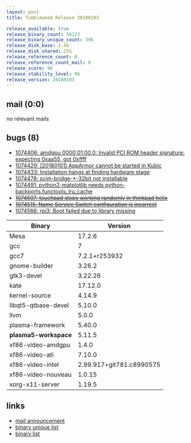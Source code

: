 ```yaml
---
layout: post
title: Tumbleweed Release 20180103

release_available: true
release_binary_count: 58123
release_binary_unique_count: 396
release_disk_base: 1.4G
release_disk_shared: 25G
release_reference_count: 8
release_reference_count_mail: 0
release_score: 96
release_stability_level: 96
release_version: 20180103
---
```


## mail (0:0)

no relevant mails

## bugs (8)

<!--more-->

- [1074406: amdgpu 0000:01:00.0: Invalid PCI ROM header signature: expecting 0xaa55, got 0xffff](https://bugzilla.opensuse.org/show_bug.cgi?id=1074406)
- [1074429: [20180101] AppArmor cannot be started in Kubic](https://bugzilla.opensuse.org/show_bug.cgi?id=1074429)
- [1074433: Installation hangs at finding hardware stage](https://bugzilla.opensuse.org/show_bug.cgi?id=1074433)
- [1074478: scim-bridge-*-32bit not installable](https://bugzilla.opensuse.org/show_bug.cgi?id=1074478)
- [1074491: python2-matplotlib needs python-backports.functools_lru_cache](https://bugzilla.opensuse.org/show_bug.cgi?id=1074491)
- ~~[1074507: touchpad stops working randomly in thinkpad helix](https://bugzilla.opensuse.org/show_bug.cgi?id=1074507)~~
- ~~[1074515: Name Service Switch configuration is incorrect](https://bugzilla.opensuse.org/show_bug.cgi?id=1074515)~~
- [1074566: rpi3: Boot failed due to library missing](https://bugzilla.opensuse.org/show_bug.cgi?id=1074566)

Binary | Version
--- | ---
Mesa | 17.2.6
gcc | 7
gcc7 | 7.2.1+r253932
gnome-builder | 3.26.2
gtk3-devel | 3.22.26
kate | 17.12.0
kernel-source | 4.14.9
libqt5-qtbase-devel | 5.10.0
llvm | 5.0.0
plasma-framework | 5.40.0
**plasma5-workspace** | 5.11.5
xf86-video-amdgpu | 1.4.0
xf86-video-ati | 7.10.0
xf86-video-intel | 2.99.917+git781.c8990575
xf86-video-nouveau | 1.0.15
xorg-x11-server | 1.19.5

## links

- [mail announcement](https://lists.opensuse.org/opensuse-factory/2018-01/msg00071.html)
- [binary unique list](http://download.tumbleweed.boombatower.com/20180103/rpm.unique.list)
- [binary list](http://download.tumbleweed.boombatower.com/20180103/rpm.list)
